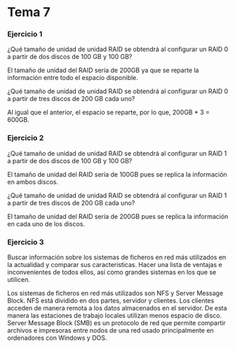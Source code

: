 # Tema 7

### Ejercicio 1
¿Qué tamaño de unidad de unidad RAID se obtendrá al configurar un RAID 0 a partir de dos discos de 100 GB y 100 GB?

El tamaño de unidad del RAID sería de 200GB ya que se reparte la información entre todo el espacio disponible.

¿Qué tamaño de unidad de unidad RAID se obtendrá al configurar un RAID 0 a partir de tres discos de 200 GB cada uno?

Al igual que el anterior, el espacio se reparte, por lo que, 200GB * 3 = 600GB.

### Ejercicio 2
¿Qué tamaño de unidad de unidad RAID se obtendrá al configurar un RAID 1 a partir de dos discos de 100 GB y 100 GB?

El tamaño de unidad del RAID sería de 100GB pues se replica la información en ambos discos.

¿Qué tamaño de unidad de unidad RAID se obtendrá al configurar un RAID 1 a partir de tres discos de 200 GB cada uno?

El tamaño de unidad del RAID sería de 200GB pues se replica la información en cada uno de los discos.

### Ejercicio 3
Buscar información sobre los sistemas de ficheros en red más utilizados en la actualidad y comparar sus características. Hacer una lista de ventajas e inconvenientes de todos ellos, así como grandes sistemas en los que se utilicen.

Los sistemas de ficheros en red más utilizados son NFS y Server Message Block.
NFS está dividido en dos partes, servidor y clientes. Los clientes acceden de manera remota a los datos almacenados en el servidor. De esta manera las estaciones de trabajo locales utilizan menos espacio de disco.
Server Message Block (SMB) es un protocolo de red que permite compartir archivos e impresoras entre nodos de una red usado principalmente en ordenadores con Windows y DOS. 